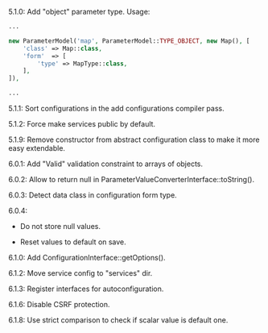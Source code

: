 5.1.0: Add "object" parameter type. Usage:

```php
...

new ParameterModel('map', ParameterModel::TYPE_OBJECT, new Map(), [
    'class' => Map::class,
    'form'  => [
        'type' => MapType::class,
    ],
]),

...
```

5.1.1: Sort configurations in the add configurations compiler pass.

5.1.2: Force make services public by default.

5.1.9: Remove constructor from abstract configuration class to make it more easy extendable.

6.0.1: Add "Valid" validation constraint to arrays of objects.

6.0.2: Allow to return null in ParameterValueConverterInterface::toString().

6.0.3: Detect data class in configuration form type.

6.0.4:
 
- Do not store null values.

- Reset values to default on save.

6.1.0: Add ConfigurationInterface::getOptions().

6.1.2: Move service config to "services" dir.

6.1.3: Register interfaces for autoconfiguration.

6.1.6: Disable CSRF protection.

6.1.8: Use strict comparison to check if scalar value is default one.
